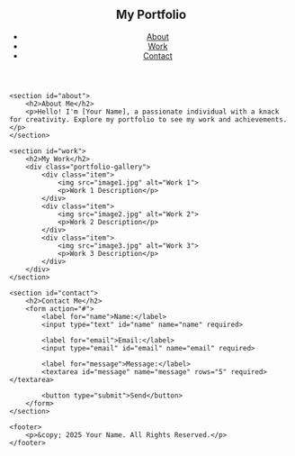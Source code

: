 <!DOCTYPE html>
<html lang="en">
<head>
    <meta charset="UTF-8">
    <meta name="viewport" content="width=device-width, initial-scale=1.0">
    <meta http-equiv="X-UA-Compatible" content="ie=edge">
    <title>My Portfolio</title>
    <link rel="stylesheet" href="style.css">
</head>
<body>
    <header>
        <nav>
            <h1>My Portfolio</h1>
            <ul>
                <li><a href="#about">About</a></li>
                <li><a href="#work">Work</a></li>
                <li><a href="#contact">Contact</a></li>
            </ul>
        </nav>
    </header>

    <section id="about">
        <h2>About Me</h2>
        <p>Hello! I'm [Your Name], a passionate individual with a knack for creativity. Explore my portfolio to see my work and achievements.</p>
    </section>

    <section id="work">
        <h2>My Work</h2>
        <div class="portfolio-gallery">
            <div class="item">
                <img src="image1.jpg" alt="Work 1">
                <p>Work 1 Description</p>
            </div>
            <div class="item">
                <img src="image2.jpg" alt="Work 2">
                <p>Work 2 Description</p>
            </div>
            <div class="item">
                <img src="image3.jpg" alt="Work 3">
                <p>Work 3 Description</p>
            </div>
        </div>
    </section>

    <section id="contact">
        <h2>Contact Me</h2>
        <form action="#">
            <label for="name">Name:</label>
            <input type="text" id="name" name="name" required>

            <label for="email">Email:</label>
            <input type="email" id="email" name="email" required>

            <label for="message">Message:</label>
            <textarea id="message" name="message" rows="5" required></textarea>

            <button type="submit">Send</button>
        </form>
    </section>

    <footer>
        <p>&copy; 2025 Your Name. All Rights Reserved.</p>
    </footer>
</body>
</html>

